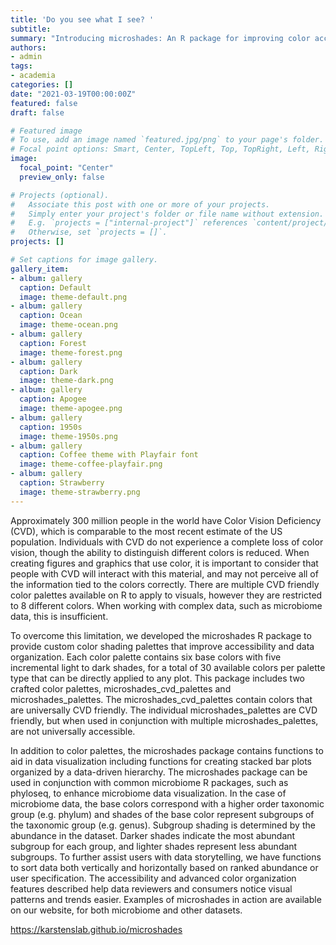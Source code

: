 ```yaml
---
title: 'Do you see what I see? '
subtitle: 
summary: "Introducing microshades: An R package for improving color accessibility and organization of complex data"
authors:
- admin
tags:
- academia
categories: []
date: "2021-03-19T00:00:00Z"
featured: false
draft: false

# Featured image
# To use, add an image named `featured.jpg/png` to your page's folder.
# Focal point options: Smart, Center, TopLeft, Top, TopRight, Left, Right, BottomLeft, Bottom, BottomRight
image:
  focal_point: "Center"
  preview_only: false

# Projects (optional).
#   Associate this post with one or more of your projects.
#   Simply enter your project's folder or file name without extension.
#   E.g. `projects = ["internal-project"]` references `content/project/deep-learning/index.md`.
#   Otherwise, set `projects = []`.
projects: []

# Set captions for image gallery.
gallery_item:
- album: gallery
  caption: Default
  image: theme-default.png
- album: gallery
  caption: Ocean
  image: theme-ocean.png
- album: gallery
  caption: Forest
  image: theme-forest.png
- album: gallery
  caption: Dark
  image: theme-dark.png
- album: gallery
  caption: Apogee
  image: theme-apogee.png
- album: gallery
  caption: 1950s
  image: theme-1950s.png
- album: gallery
  caption: Coffee theme with Playfair font
  image: theme-coffee-playfair.png
- album: gallery
  caption: Strawberry
  image: theme-strawberry.png
---
```


Approximately 300 million people in the world have Color Vision Deficiency (CVD), which is comparable to the most recent estimate of the US population. Individuals with CVD do not experience a complete loss of color vision, though the ability to distinguish different colors is reduced.  When creating  figures and graphics that use color, it is important to consider that people with CVD will interact with this material, and may not perceive all of the information tied to the colors correctly.  There are multiple CVD friendly color palettes available on R to apply to visuals, however they are restricted to 8 different colors.  When working with complex data, such as microbiome data, this is insufficient.  

To overcome this limitation, we developed the microshades R package to provide custom color shading palettes that improve accessibility and data organization. Each color palette contains six base colors with five incremental light to dark shades, for a total of 30 available colors per palette type that can be directly applied to any plot. This package includes two crafted color palettes,  microshades_cvd_palettes and microshades_palettes.   The microshades_cvd_palettes contain colors that are universally CVD friendly. The individual microshades_palettes are CVD friendly, but when used in conjunction with multiple microshades_palettes, are not universally accessible.  

In addition to color palettes, the microshades package contains functions to aid in data visualization including functions for creating stacked bar plots organized by a data-driven hierarchy. The microshades package can be used in conjunction with common microbiome R packages, such as phyloseq, to enhance microbiome data visualization. In the case of microbiome data, the base colors correspond with a higher order taxonomic group (e.g. phylum) and shades of the base color represent subgroups of the taxonomic group (e.g. genus). Subgroup shading is determined by the abundance in the dataset. Darker shades indicate the most abundant subgroup for each group, and lighter shades represent less abundant subgroups. To further assist users with data storytelling, we have functions to sort data both vertically and horizontally based on ranked abundance or user specification.  The accessibility and advanced color organization features described help data reviewers and consumers notice visual patterns and trends easier. Examples of microshades in action are available on our website, for both microbiome and other datasets. 

 https://karstenslab.github.io/microshades 
